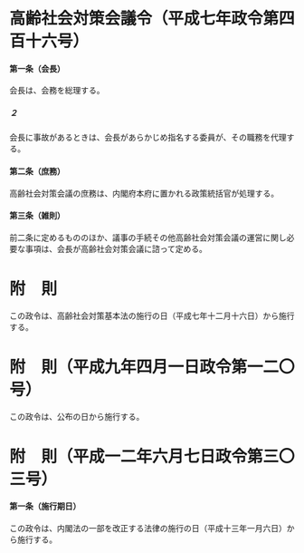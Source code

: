 # 高齢社会対策会議令（平成七年政令第四百十六号）
#### 第一条（会長）
会長は、会務を総理する。
##### ２
会長に事故があるときは、会長があらかじめ指名する委員が、その職務を代理する。
#### 第二条（庶務）
高齢社会対策会議の庶務は、内閣府本府に置かれる政策統括官が処理する。
#### 第三条（雑則）
前二条に定めるもののほか、議事の手続その他高齢社会対策会議の運営に関し必要な事項は、会長が高齢社会対策会議に諮って定める。
# 附　則
この政令は、高齢社会対策基本法の施行の日（平成七年十二月十六日）から施行する。
# 附　則（平成九年四月一日政令第一二〇号）
この政令は、公布の日から施行する。
# 附　則（平成一二年六月七日政令第三〇三号）
#### 第一条（施行期日）
この政令は、内閣法の一部を改正する法律の施行の日（平成十三年一月六日）から施行する。
